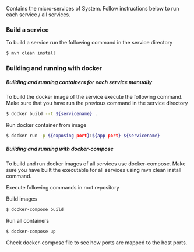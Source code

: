 

Contains the micro-services of System. Follow instructions below to run each service / all services.

### Build a service

To build a service run the following command in the service directory

```sh
$ mvn clean install
```

### Building and running with docker

##### Building and running containers for each service manually

To build the docker image of the service execute the following command. Make sure that you have run the previous command in the service directory

```sh
$ docker build --t ${servicename} .
```

Run docker container from image

```sh
$ docker run -p ${exposing port}:${app port} ${servicename}
``` 

##### Building and running with docker-compose

To build and run docker images of all services use docker-compose. Make sure you have built the executable for all services using mvn clean install command.

Execute following commands in root repository

Build images
```sh
$ docker-compose build
```

Run all containers

```sh
$ docker-compose up
``` 

Check docker-compose file to see how ports are mapped to the host ports.

